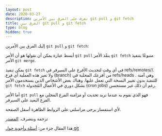 ```yaml
---
layout: post
date: 2020-03-27
description: تعرف على الفرق بين الأمرين git pull و git fetch
title: الفرق بين git pull و git fetch
type: blog
hidden: true
---
```


إليك الفرق بين الأمرين `git pull` و `git fetch`:

أبسط عبارة يمكن أن نقولها هو أن الأمر `git pull` ينفّذ الأمر `git fetch` متبوعًا بتنفيذ الأمر `git merge`.

يمكن تنفيذ `git fetch` في أي وقت لتحديث الأفرع على السيرفر في refs/remotes/<remote>/. ولا تغير هذه العملية أي فرع (branch) من أفرعك المحلية في refs/heads . وهي آمنة للتنفيذ بدون تغيير النسخة التي تعمل عليها. وهناك بعض الأشخاص الذين يستخدمون الأمر `git fetch` بشكل دوري في الأعمال المُجدولة (cron jobs) رغم أن ذلك غير مستحسن.

أما الأمر `git pull` فهو الذي نقوم به عندما نريد تحديث أو مزامنة الفرع المحلي مع الفرع البعيد على السيرفر.



ﻷي استفسار يرجى مراسلتي على الروابط الظاهرة أسفل الصفحة.

ترجمة وبتصرف. [المصدر](https://stackoverflow.com/questions/292357/what-is-the-difference-between-git-pull-and-git-fetch)

هذا المقال جزء من: [أسئلة وأجوبة حول git](/git-qa)
